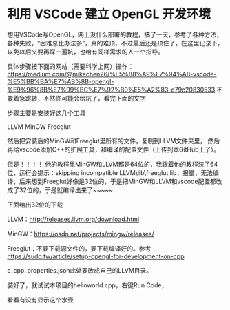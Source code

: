 # 利用 VSCode 建立 OpenGL 开发环境
想用VSCode写OpenGL，网上没什么部署的教程，搞了一天，参考了各种方法，各种失败，“困难总比办法多”，真的难顶，不过最后还是顶住了，在这里记录下，以免以后又要再踩一遍坑，也给有同样需求的人一个指导。


具体步骤按下面的网站（需要科学上网）操作：
https://medium.com/@mikechen26/%E5%88%A9%E7%94%A8-vscode-%E5%BB%BA%E7%AB%8B-opengl-%E9%96%8B%E7%99%BC%E7%92%B0%E5%A2%83-d79c20830533
不要着急跳转，不然你可能会给坑了，看完下面的文字

步骤主要是安装好这几个工具

LLVM
MinGW
Freeglut

然后把安装后的MinGW和Freeglut里所有的文件，复制到LLVM文件夹里，
然后再给vscode添加C++的扩展工具，和编译的配置文件（上传到本GitHub上了）。

但是！！！！
他的教程里MinGW和LLVM都是64位的，我跟着他的教程装了64位，运行会提示：skipping incompatible LLVM\lib\freeglut.lib，报错，无法编译，后来想到Freeglut好像是32位的，于是把MinGW和LLVM和vscode配置都改成了32位的，于是就编译出来了~~~~~

下面给出32位的下载

LLVM：http://releases.llvm.org/download.html

MinGW：https://osdn.net/projects/mingw/releases/

Freeglut：不要下载源文件的，要下载编译好的。参考：https://sudo.tw/article/setup-opengl-for-development-on-cpp

c_cpp_properties.json此处要改成自己的LLVM目录。

装好了，就试试本项目的helloworld.cpp，右键Run Code，

看看有没有显示这个水壶

